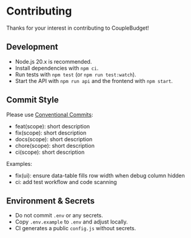 # Contributing

Thanks for your interest in contributing to CoupleBudget!

## Development

- Node.js 20.x is recommended.
- Install dependencies with `npm ci`.
- Run tests with `npm test` (or `npm run test:watch`).
- Start the API with `npm run api` and the frontend with `npm start`.

## Commit Style

Please use [Conventional Commits](https://www.conventionalcommits.org/):

- feat(scope): short description
- fix(scope): short description
- docs(scope): short description
- chore(scope): short description
- ci(scope): short description

Examples:
- fix(ui): ensure data-table fills row width when debug column hidden
- ci: add test workflow and code scanning

## Environment & Secrets

- Do not commit `.env` or any secrets.
- Copy `.env.example` to `.env` and adjust locally.
- CI generates a public `config.js` without secrets.

